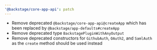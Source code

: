 ```yaml
---
'@backstage/core-app-api': patch
---
```


- Remove deprecated `@backstage/core-app-api@createApp` which has been replaced by `@backstage/app-defaults#createApp`
- Remove deprecated type `BackstagePluginWithAnyOutput`
- Remove deprecated constructors for `GithubAuth`, `OAuth2`, and `SamlAuth` as the `create` method should be used instead
